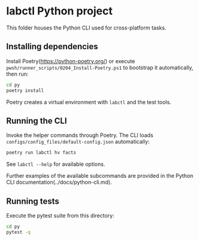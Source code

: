 # labctl Python project

This folder houses the Python CLI used for cross-platform tasks.

## Installing dependencies

Install Poetry(https://python-poetry.org/) or execute
`pwsh/runner_scripts/0204_Install-Poetry.ps1` to bootstrap it automatically, then run:

```bash
cd py
poetry install
```

Poetry creates a virtual environment with `labctl` and the test tools.

## Running the CLI

Invoke the helper commands through Poetry. The CLI loads
`configs/config_files/default-config.json` automatically:

```bash
poetry run labctl hv facts
```

See `labctl --help` for available options.

Further examples of the available subcommands are provided in
the Python CLI documentation(../docs/python-cli.md).

## Running tests

Execute the pytest suite from this directory:

```bash
cd py
pytest -q
```

